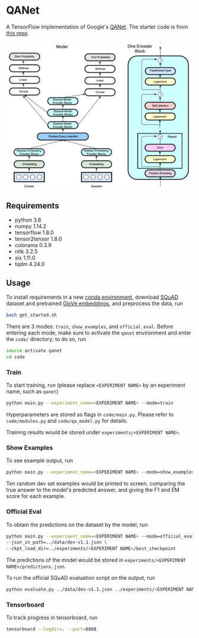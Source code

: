 # QANet

A TensorFlow implementation of Google's [QANet](https://openreview.net/pdf?id=B14TlG-RW). The starter code is from [this repo](https://github.com/abisee/cs224n-win18-squad).

<p align="center"> 
<img src="qanet.png" width=600>
</p>

## Requirements
* python 3.6
* numpy 1.14.2
* tensorflow 1.8.0
* tensor2tensor 1.8.0
* colorama 0.3.9
* nltk 3.2.5
* six 1.11.0
* tqdm 4.24.0

## Usage

To install requirements in a new [conda environment](https://conda.io/docs/user-guide/getting-started.html), download [SQuAD](https://rajpurkar.github.io/SQuAD-explorer/) dataset and pretrained [GloVe embeddings](https://nlp.stanford.edu/projects/glove/), and preprocess the data, run

```bash
bash get_started.sh
```

There are 3 modes: `train`, `show_examples`, and `official_eval`. Before entering each mode, make sure to activate the `qanet` environment and enter the `code/` directory; to do so, run

```bash
source activate qanet
cd code
```

### Train

To start training, run (please replace `<EXPERIMENT NAME>` by an experiment name, such as `qanet`)

```bash
python main.py --experiment_name=<EXPERIMENT NAME> --mode=train
```

Hyperparameters are stored as flags in `code/main.py`. Please refer to `code/modules.py` and `code/qa_model.py` for details.

Training results would be stored under `experiments/<EXPERIMENT NAME>`.

### Show Examples

To see example output, run

```bash
python main.py --experiment_name=<EXPERIMENT NAME> --mode=show_examples
```

Ten random dev set examples would be printed to screen, comparing the true answer to the model's predicted answer, and giving the F1 and EM score for each example.

### Official Eval

To obtain the predictions on the dataset by the model, run

```bash
python main.py --experiment_name=<EXPERIMENT NAME> --mode=official_eval \
--json_in_path=../data/dev-v1.1.json \
--ckpt_load_dir=../experiments/<EXPERIMENT NAME>/best_checkpoint
```

The predictions of the model would be stored in `experiments/<EXPERIMENT NAME>/predictions.json`.

To run the official SQuAD evaluation script on the output, run

```bash
python evaluate.py ../data/dev-v1.1.json ../experiments/<EXPERIMENT NAME>/predictions.json
```

### Tensorboard

To track progress in tensorboard, run

```bash
tensorboard --logdir=. --port=8888
```
